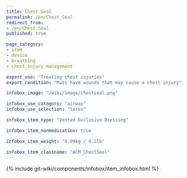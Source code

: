```yaml
---
title: Chest Seal
permalink: /en/Chest_Seal
redirect_from:
- /en/Chest Seal
published: true

page_category:
- item
- device
- breathing
- chest_injury_management

export_use: "Treating chest injuries"
export_condition: "Must have wounds that may cause a chest injury"

infobox_image: "/wiki/image/chestseal.png"

infobox_use_category: "airway"
infobox_use_selection: "torso"

infobox_item_type: "Vented Occlusive Dressing"

infobox_item_nonmedication: true

infobox_item_weight: "0.09kg / 0.2lb"

infobox_item_classname: "ACM_ChestSeal"
---
```


{% include git-wiki/components/infobox/item_infobox.html %}